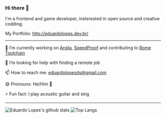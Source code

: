 ### Hi there 👋

I'm a frontend and game developer, insterested in open source and creative codding.

My Portfolio: http://eduardolopes.dev.br/
<hr />

🔭 I’m currently working on [Argila](https://argila.netlify.app/), [SpeedProof](https://github.com/EduardoLopes/SpeedProof) and contributing to [Rome Toolchain](http://romefrontend.dev/)

🤔 I’m looking for help with finding a remote job

📫 How to reach me: eduardolopesds@gmail.com

😄 Pronouns: He/Him 🌈

⚡ Fun fact: I play acoustic guitar and sing

<hr /> 

![Eduardo Lopes's github stats](https://github-readme-stats.vercel.app/api?username=eduardolopes&show_icons=true)
![Top Langs](https://github-readme-stats.vercel.app/api/top-langs/?username=eduardolopes&layout=compact)
